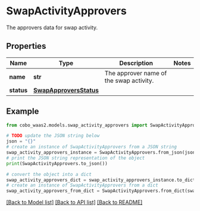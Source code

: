 # SwapActivityApprovers

The approvers data for swap activity.

## Properties

Name | Type | Description | Notes
------------ | ------------- | ------------- | -------------
**name** | **str** | The approver name of the swap activity.  | 
**status** | [**SwapApproversStatus**](SwapApproversStatus.md) |  | 

## Example

```python
from cobo_waas2.models.swap_activity_approvers import SwapActivityApprovers

# TODO update the JSON string below
json = "{}"
# create an instance of SwapActivityApprovers from a JSON string
swap_activity_approvers_instance = SwapActivityApprovers.from_json(json)
# print the JSON string representation of the object
print(SwapActivityApprovers.to_json())

# convert the object into a dict
swap_activity_approvers_dict = swap_activity_approvers_instance.to_dict()
# create an instance of SwapActivityApprovers from a dict
swap_activity_approvers_from_dict = SwapActivityApprovers.from_dict(swap_activity_approvers_dict)
```
[[Back to Model list]](../README.md#documentation-for-models) [[Back to API list]](../README.md#documentation-for-api-endpoints) [[Back to README]](../README.md)


